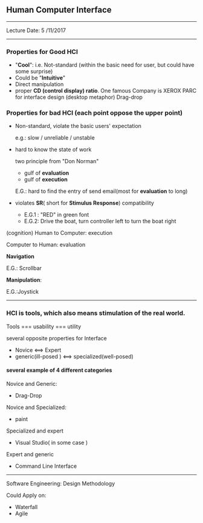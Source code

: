 ## Human Computer Interface 

---

Lecture Date: 5 /11/2017

---

### Properties for Good HCI

+ "**Cool**": i.e. Not-standard (within the basic need for user, but could have some surprise)
+ Could be "**Intuitive**"
+ Direct manipulation
+ proper **CD (control display) ratio**. One famous Company is XEROX PARC for interface design (desktop metaphor) Drag-drop



### Properties for bad HCI (each point oppose the upper point)

- Non-standard, violate the basic users' expectation 

  e.g.: slow / unreliable / unstable

- hard to know the state of work

  two principle from "Don Norman"

  + gulf of **evaluation**
  + gulf of **execution**

  E.G.: hard to find the entry of send email(most for **evaluation** to long)

- violates **SR**( short for **Stimulus Response**) compatibility 

  + E.G.1 : "RED" in green font 
  + E.G.2: Drive the boat, turn controller left to turn the boat right



(cognition) Human to Computer: execution

Computer to Human: evaluation



**Navigation** 

E.G.: Scrollbar



**Manipulation**:

E.G.:Joystick

---

### HCI is tools, which also means stimulation of the real world.

Tools === usability === utility

several opposite properties for Interface

+ Novice <==> Expert
+ generic(ill-posed ) <==> specialized(well-posed)



#### several example of 4 different categories

Novice and Generic:

+ Drag-Drop

Novice and Specialized:

+ paint

Specialized and expert

+ Visual Studio( in some case )

Expert and generic

+ Command Line Interface



---

Software Engineering: Design Methodology

Could Apply on:

+ Waterfall
+ Agile